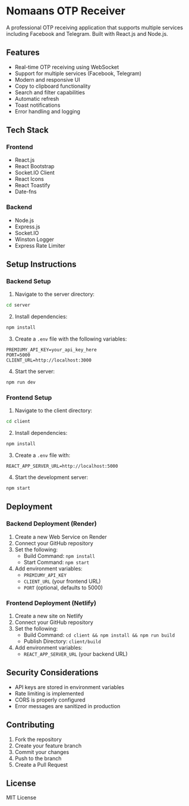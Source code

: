 # Nomaans OTP Receiver

A professional OTP receiving application that supports multiple services including Facebook and Telegram. Built with React.js and Node.js.

## Features

- Real-time OTP receiving using WebSocket
- Support for multiple services (Facebook, Telegram)
- Modern and responsive UI
- Copy to clipboard functionality
- Search and filter capabilities
- Automatic refresh
- Toast notifications
- Error handling and logging

## Tech Stack

### Frontend
- React.js
- React Bootstrap
- Socket.IO Client
- React Icons
- React Toastify
- Date-fns

### Backend
- Node.js
- Express.js
- Socket.IO
- Winston Logger
- Express Rate Limiter

## Setup Instructions

### Backend Setup

1. Navigate to the server directory:
```bash
cd server
```

2. Install dependencies:
```bash
npm install
```

3. Create a `.env` file with the following variables:
```
PREMIUMY_API_KEY=your_api_key_here
PORT=5000
CLIENT_URL=http://localhost:3000
```

4. Start the server:
```bash
npm run dev
```

### Frontend Setup

1. Navigate to the client directory:
```bash
cd client
```

2. Install dependencies:
```bash
npm install
```

3. Create a `.env` file with:
```
REACT_APP_SERVER_URL=http://localhost:5000
```

4. Start the development server:
```bash
npm start
```

## Deployment

### Backend Deployment (Render)

1. Create a new Web Service on Render
2. Connect your GitHub repository
3. Set the following:
   - Build Command: `npm install`
   - Start Command: `npm start`
4. Add environment variables:
   - `PREMIUMY_API_KEY`
   - `CLIENT_URL` (your frontend URL)
   - `PORT` (optional, defaults to 5000)

### Frontend Deployment (Netlify)

1. Create a new site on Netlify
2. Connect your GitHub repository
3. Set the following:
   - Build Command: `cd client && npm install && npm run build`
   - Publish Directory: `client/build`
4. Add environment variables:
   - `REACT_APP_SERVER_URL` (your backend URL)

## Security Considerations

- API keys are stored in environment variables
- Rate limiting is implemented
- CORS is properly configured
- Error messages are sanitized in production

## Contributing

1. Fork the repository
2. Create your feature branch
3. Commit your changes
4. Push to the branch
5. Create a Pull Request

## License

MIT License 